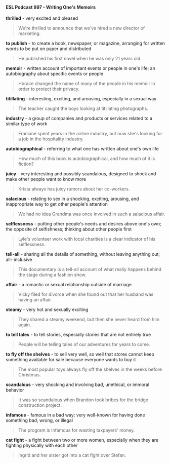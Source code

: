 #### ESL Podcast 997 - Writing One's Memoirs

**thrilled** - very excited and pleased

> We're thrilled to announce that we've hired a new director of marketing.

**to publish** - to create a book, newspaper, or magazine, arranging for written
words to be put on paper and distributed

> He published his first novel when he was only 21 years old.

**memoir** - written account of important events or people in one's life; an
autobiography about specific events or people

> Horace changed the name of many of the people in his memoir in order to
protect their privacy.

**titillating** - interesting, exciting, and arousing, especially in a sexual way

> The teacher caught the boys looking at titillating photographs.

**industry** - a group of companies and products or services related to a similar
type of work

> Francine spent years in the airline industry, but now she's looking for a job in
the hospitality industry.

**autobiographical** - referring to what one has written about one's own life

> How much of this book is autobiographical, and how much of it is fiction?

**juicy** - very interesting and possibly scandalous, designed to shock and make
other people want to know more

> Krista always has juicy rumors about her co-workers.

**salacious** - relating to sex in a shocking, exciting, arousing, and inappropriate
way to get other people's attention

> We had no idea Grandma was once involved in such a salacious affair.

**selflessness** - putting other people's needs and desires above one's own; the
opposite of selfishness; thinking about other people first

> Lyle's volunteer work with local charities is a clear indicator of his selflessness.

**tell-all** - sharing all the details of something, without leaving anything out; all-
inclusive

> This documentary is a tell-all account of what really happens behind the stage
during a fashion show.

**affair** - a romantic or sexual relationship outside of marriage

> Vicky filed for divorce when she found out that her husband was having an
affair.

**steamy** - very hot and sexually exciting

> They shared a steamy weekend, but then she never heard from him again.

**to tell tales** - to tell stories, especially stories that are not entirely true

> People will be telling tales of our adventures for years to come.

**to fly off the shelves** - to sell very well, so well that stores cannot keep
something available for sale because everyone wants to buy it

> The most popular toys always fly off the shelves in the weeks before Christmas.

**scandalous** - very shocking and involving bad, unethical, or immoral behavior

> It was so scandalous when Brandon took bribes for the bridge construction
project.

**infamous** - famous in a bad way; very well-known for having done something
bad, wrong, or illegal

> The program is infamous for wasting taxpayers' money.

**cat fight** - a fight between two or more women, especially when they are fighting
physically with each other

> Ingrid and her sister got into a cat fight over Stefan.

